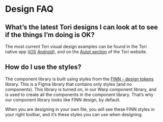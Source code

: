 # Design FAQ

## What’s the latest Tori designs I can look at to see if the things I’m doing is OK?
The most current Tori visual design examples can be found in the Tori native app ([iOS](https://apps.apple.com/us/app/tori-fi/id505943449) [Android](https://play.google.com/store/apps/details?id=com.schibsted.iberica.tori&hl=en&gl=US&pli=1)), and on the [Autot section](https://autot.tori.fi/) of the Tori website.

## How do I use the styles?
The component library is built using styles from the [FINN - design tokens](https://www.figma.com/file/XmQKT9qPjtAGsgUOvI49NW/FINN---Design-Tokens?type=design&node-id=12%3A4311&t=L4kPZEgVHBAe9jEO-1) library. This is a Figma library that contains only styles (and no components). This library is turned on, in our Warp component library, and is used to create all the components in the component library. That’s why our component library looks like FINN design, by default.

When you are designing in your own file, you will see these FINN styles in your right toolbar, and it’s these styles you can use when designing.